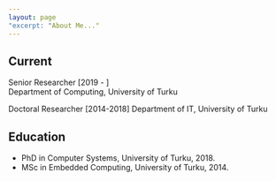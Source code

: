 ```yaml
---
layout: page
"excerpt: "About Me..."
---
```


## Current
Senior Researcher [2019 - ]  
Department of Computing, University of Turku

Doctoral Researcher [2014-2018]
Department of IT, University of Turku


## Education
- PhD in Computer Systems, University of Turku, 2018. 
- MSc in Embedded Computing, University of Turku, 2014.
